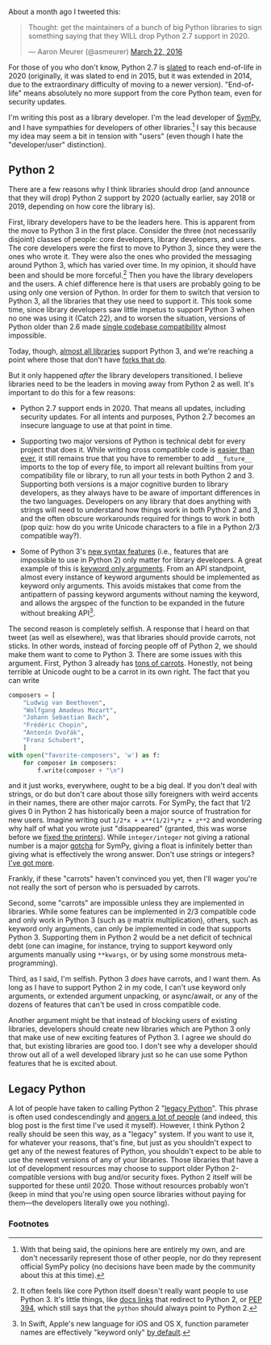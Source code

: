 About a month ago I tweeted this:

<blockquote class="twitter-tweet" data-lang="en"><p lang="en" dir="ltr">Thought: get the maintainers of a bunch of big Python libraries to sign something saying that they WILL drop Python 2.7 support in 2020.</p>&mdash; Aaron Meurer (@asmeurer) <a href="https://twitter.com/asmeurer/status/712304912428875776">March 22, 2016</a></blockquote>
<script async src="//platform.twitter.com/widgets.js" charset="utf-8"></script>

For those of you who don't know, Python 2.7 is
[slated](https://docs.python.org/devguide/#status-of-python-branches) to reach
end-of-life in 2020 (originally, it was slated to end in 2015, but it was
extended in 2014, due to the extraordinary difficulty of moving to a newer
version). "End-of-life" means absolutely no more support from the core Python
team, even for security updates.

I'm writing this post as a library developer. I'm the lead developer of
[SymPy](http://www.sympy.org/), and I have sympathies for developers of other
libraries.[^fn1] I say this because my idea may seem a bit in tension with
"users" (even though I hate the "developer/user" distinction).

## Python 2

There are a few reasons why I think libraries should drop (and announce that
they will drop) Python 2 support by 2020 (actually earlier, say 2018 or 2019,
depending on how core the library is).

First, library developers have to be the leaders here. This is apparent from
the move to Python 3 in the first place. Consider the three (not necessarily
disjoint) classes of people: core developers, library developers, and users.
The core developers were the first to move to Python 3, since they were the
ones who wrote it. They were also the ones who provided the messaging around
Python 3, which has varied over time. In my opinion, it should have been and
should be more forceful.[^fn2] Then you have the library developers and the
users. A chief difference here is that users are probably going to be using
only one version of Python. In order for them to switch that version to Python
3, all the libraries that they use need to support it. This took some time,
since library developers saw little impetus to support Python 3 when no one
was using it (Catch 22), and to worsen the situation, versions of Python older
than 2.6 made
[single codebase compatibility](https://asmeurersympy.wordpress.com/2013/08/22/python-3-single-codebase-vs-2to3/)
almost impossible.

Today, though, [almost all libraries](http://py3readiness.org/) support Python
3, and we're reaching a point where those that don't have
[forks that do](https://pypi.python.org/pypi/Fabric3/1.10.2).

But it only happened *after* the library developers transitioned. I believe
libraries need to be the leaders in moving away from Python 2 as well. It's
important to do this for a few reasons:

- Python 2.7 support ends in 2020. That means all updates, including security
  updates. For all intents and purposes, Python 2.7 becomes an insecure
  language to use at that point in time.

- Supporting two major versions of Python is technical debt for every project
  that does it. While writing cross compatible code is
  [easier than ever](http://python-future.org/), it still remains true that
  you have to remember to add `__future__` imports to the top of every file,
  to import all relevant builtins from your compatibility file or library, to
  run all your tests in both Python 2 and 3. Supporting both versions is a
  major cognitive burden to library developers, as they always have to be
  aware of important differences in the two languages. Developers on any
  library that does anything with strings will need to understand how things
  work in both Python 2 and 3, and the often obscure workarounds required for
  things to work in both (pop quiz: how do you write Unicode characters to a
  file in a Python 2/3 compatible way?).

- Some of Python 3's
  [new syntax features](https://asmeurer.github.io/python3-presentation/slides.html)
  (i.e., features that are impossible to use in Python 2) only matter for
  library developers. A great example of this is
  [keyword only arguments](https://www.python.org/dev/peps/pep-3102/). From an
  API standpoint, almost every instance of keyword arguments should be
  implemented as keyword only arguments. This avoids mistakes that come from
  the antipattern of passing keyword arguments without naming the keyword, and
  allows the argspec of the function to be expanded in the future without
  breaking API[^fn3].

The second reason is completely selfish. A response that I heard on that tweet
(as well as elsewhere), was that libraries should provide carrots, not sticks.
In other words, instead of forcing people off of Python 2, we should make them
want to come to Python 3. There are some issues with this argument. First,
Python 3 already has
[tons of carrots](https://asmeurer.github.io/python3-presentation/slides.html).
Honestly, not being terrible at Unicode ought to be a carrot in its own right.
The fact that you can write

``` python
composers = [
    "Ludwig van Beethoven",
    "Wolfgang Amadeus Mozart",
    "Johann Sebastian Bach",
    "Frédéric Chopin",
    "Antonín Dvořák",
    "Franz Schubert",
    ]
with open("favorite-composers", 'w') as f:
    for composer in composers:
        f.write(composer + "\n")
```

and it just works, everywhere, ought to be a big deal. If you don't deal with
strings, or do but don't care about those silly foreigners with weird accents
in their names, there are other major carrots. For SymPy, the fact that 1/2
gives 0 in Python 2 has historically been a major source of frustration for
new users. Imagine writing out `1/2*x + x**(1/2)*y*z + z**2` and wondering why
half of what you wrote just "disappeared" (granted, this was worse before we
[fixed the printers](https://asmeurersympy.wordpress.com/2011/08/18/sqrtx-now-prints-as-sqrtx/)).
While `integer/integer` not giving a rational number is a major
[gotcha](http://docs.sympy.org/latest/tutorial/gotchas.html#two-final-notes-and)
for SymPy, giving a float is infinitely better than giving what is effectively
the wrong answer. Don't use strings or integers?
[I've got more](https://asmeurer.github.io/python3-presentation/slides.html#40).

Frankly, if these "carrots" haven't convinced you yet, then I'll wager you're
not really the sort of person who is persuaded by carrots.

Second, some "carrots" are impossible unless they are implemented in
libraries. While some features can be implemented in 2/3 compatible code and
only work in Python 3 (such as `@` matrix multiplication), others, such as
keyword only arguments, can only be implemented in code that supports
Python 3. Supporting them in Python 2 would be a net deficit of technical debt
(one can imagine, for instance, trying to support keyword only arguments
manually using `**kwargs`, or by using some monstrous meta-programming).

Third, as I said, I'm selfish. Python 3 *does* have carrots, and I want them.
As long as I have to support Python 2 in my code, I can't use keyword only
arguments, or extended argument unpacking, or async/await, or any of the
dozens of features that can't be used in cross compatible code.

Another argument might be that instead of blocking users of existing
libraries, developers should create new libraries which are Python 3 only that
make use of new exciting features of Python 3. I agree we should do that, but
existing libraries are good too. I don't see why a developer should throw out
all of a well developed library just so he can use some Python features that
he is excited about.

## Legacy Python

A lot of people have taken to calling Python 2
"[legacy Python](https://twitter.com/RipLegacyPython)". This phrase is often
used condescendingly and
[angers a lot of people](https://twitter.com/stephtdouglas/status/713433933040340993)
(and indeed, this blog post is the first time I've used it myself).  However,
I think Python 2 really should be seen this way, as a "legacy" system. If you
want to use it, for whatever your reasons, that's fine, but just as you
shouldn't expect to get any of the newest features of Python, you shouldn't
expect to be able to use the newest versions of any of your libraries. Those
libraries that have a lot of development resources may choose to support older
Python 2-compatible versions with bug and/or security fixes. Python 2 itself
will be supported for these until 2020. Those without resources probably won't
(keep in mind that you're using open source libraries without paying for
them—the developers literally owe you nothing).

### Footnotes

[^fn1]: With that being said, the opinions here are entirely my own, and are
        don't necessarily represent those of other people, nor do they
        represent official SymPy policy (no decisions have been made by the
        community about this at this time).

[^fn2]: It often feels like core Python itself doesn't really want people to
        use Python 3. It's little things, like
        [docs links](https://docs.python.org/library/) that redirect to Python
        2, or [PEP 394](https://www.python.org/dev/peps/pep-0394/), which
        still says that the `python` should always point to Python 2.

[^fn3]: In Swift, Apple's new language for iOS and OS X, function parameter
        names are effectively "keyword only"
        [by default](https://developer.apple.com/library/ios/documentation/Swift/Conceptual/Swift_Programming_Language/Functions.html).
